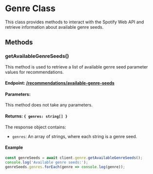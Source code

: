 # Genre Class

This class provides methods to interact with the Spotify Web API and retrieve information about available genre seeds.

## Methods

### getAvailableGenreSeeds()

This method is used to retrieve a list of available genre seed parameter values for recommendations.

#### Endpoint: [/recommendations/available-genre-seeds](https://developer.spotify.com/documentation/web-api/reference/get-recommendation-genres)

#### Parameters:

This method does not take any parameters.

#### Returns: `{ genres: string[] }`

The response object contains:
- `genres`: An array of strings, where each string is a genre seed.

#### Example

```typescript
const genreSeeds = await client.genre.getAvailableGenreSeeds();
console.log('Available genre seeds:');
genreSeeds.genres.forEach(genre => console.log(genre));
```
